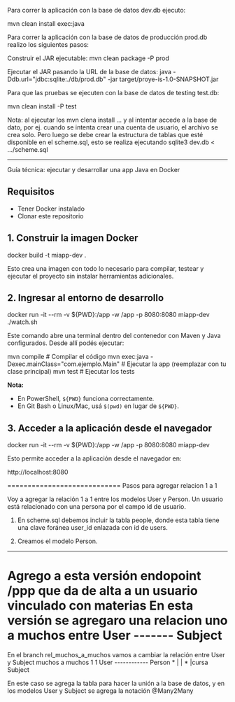 Para correr la aplicación con la base de datos dev.db ejecuto:

mvn clean install exec:java

Para correr la aplicación con la base de datos de producción prod.db realizo los siguientes pasos:

Construir el JAR ejecutable: mvn clean package -P prod

Ejecutar el JAR pasando la URL de la base de datos: java -Ddb.url="jdbc:sqlite:./db/prod.db" -jar target/proye-is-1.0-SNAPSHOT.jar

Para que las pruebas se ejecuten con la base de datos de testing test.db:

mvn clean install -P test


Nota: al ejecutar los mvn clena install ... y al intentar accede a la base de dato, por ej. cuando se intenta crear una cuenta de usuario, el archivo se crea solo. Pero luego se debe crear la estructura de tablas que esté disponible en el scheme.sql, esto se realiza ejecutando 
sqlite3 dev.db < .../scheme.sql
__________

Guía técnica: ejecutar y desarrollar una app Java en Docker

## Requisitos

* Tener Docker instalado
* Clonar este repositorio

## 1. Construir la imagen Docker


docker build -t miapp-dev .

Esto crea una imagen con todo lo necesario para compilar, testear y ejecutar el proyecto sin instalar herramientas adicionales.

## 2. Ingresar al entorno de desarrollo


docker run -it --rm -v ${PWD}:/app -w /app -p 8080:8080 miapp-dev ./watch.sh

Este comando abre una terminal dentro del contenedor con Maven y Java configurados. Desde allí podés ejecutar:

mvn compile                         # Compilar el código
mvn exec:java -Dexec.mainClass="com.ejemplo.Main"   # Ejecutar la app (reemplazar con tu clase principal)
mvn test                            # Ejecutar los tests

**Nota:**

* En PowerShell, `${PWD}` funciona correctamente.
* En Git Bash o Linux/Mac, usá `$(pwd)` en lugar de `${PWD}`.

## 3. Acceder a la aplicación desde el navegador


docker run -it --rm -v ${PWD}:/app -w /app -p 8080:8080 miapp-dev

Esto permite acceder a la aplicación desde el navegador en:

http://localhost:8080

============================
Pasos para agregar relacion 1 a 1

Voy a agregar la relación 1 a 1 entre los modelos User y Person. Un usuario está relacionado con una persona por el campo id de usuario. 

1) En scheme.sql  debemos incluir la tabla people, donde esta tabla tiene una clave foránea user_id enlazada con id de users.  

2) Creamos el modelo Person.

*************************************

Agrego a esta versión endopoint /ppp que da de alta a un usuario vinculado con materias
En esta versión se agregaro una relacion uno a muchos entre User ------- Subject
=====
En el branch rel_muchos_a_muchos vamos a cambiar la relación entre User  y  Subject
 muchos a muchos
              1         1
        User ------------ Person
       *  |
          |
        * |cursa
        Subject  

  En este caso se agrega la tabla para hacer la unión a la base de datos, y en los modelos User y Subject se agrega la notación @Many2Many      
        